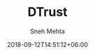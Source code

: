 ---
title: "DTrust"
date: 2018-09-12T14:51:12+06:00
author: Sneh Mehta
image_webp: images/blog/meghna.webp
image: images/blog/meghna.jpg
description : "This is meta description"
---